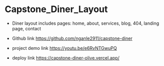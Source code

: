 # Capstone_Diner_Layout

- Diner layout includes pages: home, about, services, blog, 404, landing page, contact

- Github link
https://github.com/nganle2911/capstone-diner

- project demo link
https://youtu.be/e6RvNTGwuPQ

- deploy link 
https://capstone-diner-olive.vercel.app/ 

